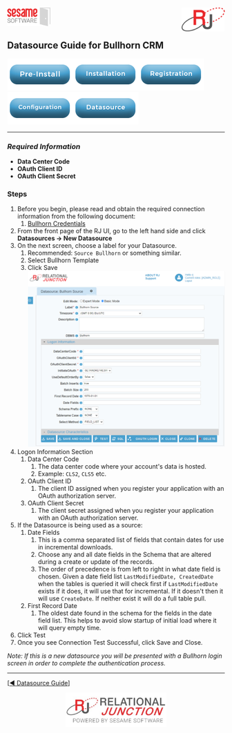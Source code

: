 <img  src="../images/SesameSoftwareLogo-2020Final.png" width="100"><img align=right src="../images/RJOrbitLogo-2021Final.png" width="100">

[comment]: # (Change Heading to reflect Datasource)

## Datasource Guide for Bullhorn CRM

[comment]: # (Leave Nav BAR untouched)

[![Pre-Installation](../images/Button_PreInstall.png)](guides/installguide.md)[![Installation](../images/Button_Installation.png)](guides/installguide.md)[![Registration](../images/Button_Registration.png)](guides/RegistrationGuide.md)[![Configuration](../images/Button_Configuration.png)](guides/configurationGuide.md)[![Datasource](../images/Button_Datasource.png)](README.md)

---
[comment]: # (Leave Or Alter Required info as needed)

### *Required Information*

* **Data Center Code**
* **OAuth Client ID**
* **OAuth Client Secret**

### Steps

[comment]: # (step 1 is common to all Datasources)
[comment]: # (Step 2.1and 2.2 should be adjusted for Data Source specific)
[comment]: # (Step 3 should be Image of the datasource you can add the screenshot to the images folder or create a placeholder like {image of datasource screen})
[comment]: # (adjust step 4 and below as needed)

1. Before you begin, please read and obtain the required connection information from the following document:
   1. [Bullhorn Credentials](additionalinfo/BullhornCreds.md)
2. From the front page of the RJ UI, go to the left hand side and click **Datasources &rarr; New Datasource**
3. On the next screen, choose a label for your Datasource.
   1. Recommended: `Source Bullhorn` or something similar.
   2. Select Bullhorn Template
   3. Click Save
![Bullhorn Datasource](../images/bullhorn.png)
3. Logon Information Section
   1. Data Center Code
      1. The data center code where your account's data is hosted.
      2. Example: `CLS2`, `CLS5` etc.
   2. OAuth Client ID
      1. The client ID assigned when you register your application with an OAuth authorization server.
   3. OAuth Client Secret
      1. The client secret assigned when you register your application with an OAuth authorization server.
4. If the Datasource is being used as a source:
   1. Date Fields
      1. This is a comma separated list of fields that contain dates for use in incremental downloads.
      2. Choose any and all date fields in the Schema that are altered during a create or update of the records.
      3. The order of precedence is from left to right in what date field is chosen. Given a date field list `LastModifiedDate, CreatedDate` when the tables is queried it will check first if `LastModifiedDate` exists if it does, it will use that for incremental. If it doesn't then it will use `CreateDate`. If neither exist it will do a full table pull.
   2. First Record Date
      1. The oldest date found in the schema for the fields in the date field list. This helps to avoid slow startup of initial load where it will query empty time.
5. Click Test
6. Once you see Connection Test Successful, click Save and Close.

*Note: If this is a new datasource you will be presented with a Bullhorn login screen in order to complete the authentication process.*

---

[[&#9664; Datasource Guide](../guides/DatasourceGuide.md)]

<p align="center" >  <a href="http://www.sesamesoftware.com"><img align=center src="../images/poweredBy.png" height="80px"></img></a> </p>
